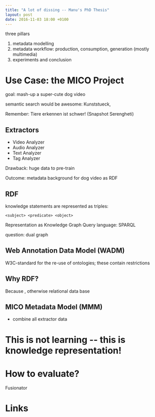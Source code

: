 ```yaml
---
title: "A lot of dissing -- Manu's PhD Thesis"
layout: post
date: 2016-11-03 18:00 +0100
---
```


three pillars
1. metadata modelling
2. metadata workflow: production, consumption, generation (mostly multimedia)
3. experiments and conclusion

# Use Case: the MICO Project

goal: mash-up a super-cute dog video

semantic search would be awesome: Kunststueck,

Remember: Tiere erkennen ist schwer! (Snapshot Serengheti)

## Extractors

- Video Analyzer
- Audio Analyzer
- Text Analyzer
- Tag Analyzer

Drawback: huge data to pre-train

Outcome: metadata background for dog video as RDF

## RDF

knowledge statements are represented as triples:

    <subject> <predicate> <object>

Representation as Knowledge Graph
Query language: SPARQL

question: dual graph

## Web Annotation Data Model (WADM)

W3C-standard
for the re-use of ontologies; these contain restrictions

## Why RDF?

Because <reasons>, otherwise relational data base

## MICO Metadata Model (MMM)

- combine all extractor data

# This is not learning -- this is knowledge representation!

# How to evaluate?

Fusionator

# Links
